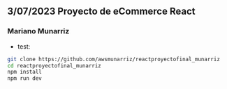 ## 3/07/2023 Proyecto de eCommerce React

### Mariano Munarriz

- test:

```bash
git clone https://github.com/awsmunarriz/reactproyectofinal_munarriz
cd reactproyectofinal_munarriz
npm install
npm run dev
```
